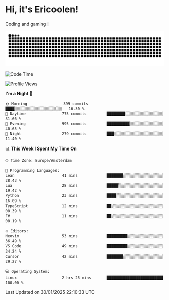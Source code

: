 # Hi, it's Ericoolen!
Coding and gaming！

<picture>
  <source media="(prefers-color-scheme: dark)" srcset="https://raw.githubusercontent.com/Eric-Song-Nop/Eric-Song-Nop/output/github-contribution-grid-snake-dark.svg">
  <source media="(prefers-color-scheme: light)" srcset="https://raw.githubusercontent.com/Eric-Song-Nop/Eric-Song-Nop/output/github-contribution-grid-snake.svg">
  <img alt="github contribution grid snake animation" src="https://raw.githubusercontent.com/Eric-Song-Nop/Eric-Song-Nop/output/github-contribution-grid-snake.svg">
</picture>

<!--START_SECTION:waka-->
![Code Time](http://img.shields.io/badge/Code%20Time-1%2C762%20hrs%2023%20mins-blue)

![Profile Views](http://img.shields.io/badge/Profile%20Views-0-blue)

**I'm a Night 🦉** 

```text
🌞 Morning                399 commits         ████░░░░░░░░░░░░░░░░░░░░░   16.30 % 
🌆 Daytime                775 commits         ████████░░░░░░░░░░░░░░░░░   31.66 % 
🌃 Evening                995 commits         ██████████░░░░░░░░░░░░░░░   40.65 % 
🌙 Night                  279 commits         ███░░░░░░░░░░░░░░░░░░░░░░   11.40 % 
```


📊 **This Week I Spent My Time On** 

```text
🕑︎ Time Zone: Europe/Amsterdam

💬 Programming Languages: 
Lean                     41 mins             ███████░░░░░░░░░░░░░░░░░░   28.43 % 
Lua                      28 mins             █████░░░░░░░░░░░░░░░░░░░░   19.42 % 
Python                   23 mins             ████░░░░░░░░░░░░░░░░░░░░░   16.09 % 
TypeScript               12 mins             ██░░░░░░░░░░░░░░░░░░░░░░░   08.39 % 
F#                       11 mins             ██░░░░░░░░░░░░░░░░░░░░░░░   08.19 % 

🔥 Editors: 
Neovim                   53 mins             █████████░░░░░░░░░░░░░░░░   36.49 % 
VS Code                  49 mins             █████████░░░░░░░░░░░░░░░░   34.24 % 
Cursor                   42 mins             ███████░░░░░░░░░░░░░░░░░░   29.27 % 

💻 Operating System: 
Linux                    2 hrs 25 mins       █████████████████████████   100.00 % 
```


 Last Updated on 30/01/2025 22:10:33 UTC
<!--END_SECTION:waka-->
